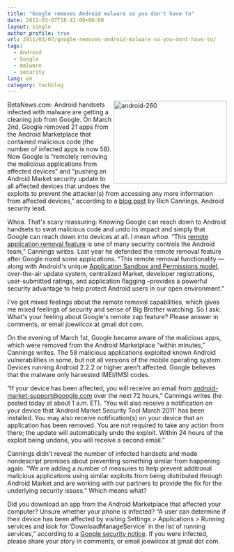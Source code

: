 ```yaml
---
title: "Google removes Android malware so you don't have to"
date: 2011-03-07T18:41:00+00:00
layout: single
author_profile: true
url: 2011/03/07/google-removes-android-malware-so-you-dont-have-to/
tags:
  - Android
  - Google
  - malware
  - security
lang: en
category: techblog
---
```

[<img title="android-260" border="0" alt="android-260" align="right" src="http://lh6.ggpht.com/_vaUVXcmC3OI/TXUf5vI-EeI/AAAAAAAADmI/7JRH5PdPnaI/android-260_thumb.jpg?imgmax=800" width="260" height="190" />](http://lh5.ggpht.com/_vaUVXcmC3OI/TXUf3tYRnzI/AAAAAAAADmE/m5sMKrbtSMM/s1600-h/android-260%5B3%5D.jpg)BetaNews.com: Android handsets infected with malware are getting a cleaning job from Google. On March 2nd, Google removed 21 apps from the Android Marketplace that contained malicious code (the number of infected apps is now 58). Now Google is &#8220;remotely removing the malicious applications from affected devices&#8221; and &#8220;pushing an Android Market security update to all affected devices that undoes the exploits to prevent the attacker(s) from accessing any more information from affected devices,&#8221; according to a [blog post](http://googlemobile.blogspot.com/2011/03/update-on-android-market-security.html) by Rich Cannings, Android security lead.

Whoa. That's scary reassuring: Knowing Google can reach down to Android handsets to swat malicious code and undo its impact and simply that Google can reach down into devices at all. I mean _whoa_. &#8220;This [remote application removal feature](http://android-developers.blogspot.com/2010/06/exercising-our-remote-application.html) is one of many security controls the Android team,&#8221; Cannings writes. Last year he defended the remote removal feature after Google nixed some applications. &#8220;This remote removal functionality &#8212; along with Android's unique [Application Sandbox and Permissions model](http://developer.android.com/guide/topics/security/security.html), over-the-air update system, centralized Market, developer registrations, user-submitted ratings, and application flagging &#8211;provides a powerful security advantage to help protect Android users in our open environment.&#8221;

I've got mixed feelings about the remote removal capabilities, which gives me mixed feelings of security and sense of Big Brother watching. So I ask: What's your feeling about Google's remote zap feature? Please answer in comments, or email joewilcox at gmail dot com.

On the evening of March 1st, Google became aware of the malicious apps, which were removed from the Android Marketplace &#8220;within minutes,&#8221; Cannings writes. The 58 malicious applications exploited known Android vulnerabilities in some, but not all versions of the mobile operating system. Devices running Android 2.2.2 or higher aren't affected. Google believes that the malware only harvested IMEI/IMSI codes.

&#8220;If your device has been affected, you will receive an email from android-market-support@google.com over the next 72 hours,&#8221; Cannings writes (he posted today at about 1 a.m. ET). &#8220;You will also receive a notification on your device that &#8216;Android Market Security Tool March 2011' has been installed. You may also receive notification(s) on your device that an application has been removed. You are not required to take any action from there; the update will automatically undo the exploit. Within 24 hours of the exploit being undone, you will receive a second email.&#8221;

Cannings didn't reveal the number of infected handsets and made nondescript promises about preventing something similar from happening again. &#8220;We are adding a number of measures to help prevent additional malicious applications using similar exploits from being distributed through Android Market and are working with our partners to provide the fix for the underlying security issues.&#8221; Which means what?

Did you download an app from the Android Marketplace that affected your computer? Unsure whether your phone is infected? &#8220;A user can determine if their device has been affected by visiting Settings > Applications > Running services and look for &#8216;DownloadManageService' in the list of running services,&#8221; according to a [Google security notice](http://market.android.com/support/bin/answer.py?answer=1207928). If you were infected, please share your story in comments, or email joewilcox at gmail dot com.